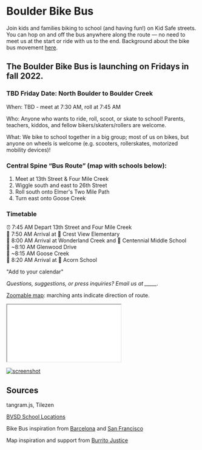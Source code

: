 # Boulder Bike Bus

Join kids and families biking to school (and having fun!) on Kid Safe streets. You can hop on and off the bus anywhere along the route — no need to meet us at the start or ride with us to the end. Background about the bike bus movement [here](https://www.bloomberg.com/news/features/2022-02-10/kids-board-bike-trains-from-barcelona-to-san-francisco).

## The Boulder Bike Bus is launching on Fridays in fall 2022. 

### TBD Friday Date: North Boulder to Boulder Creek

When: TBD - meet at 7:30 AM, roll at 7:45 AM

Who: Anyone who wants to ride, roll, scoot, or skate to school! Parents, teachers, kiddos, and fellow bikers/skaters/rollers are welcome.

What: We bike to school together in a big group; most of us on bikes, but anyone on wheels is welcome (e.g. scooters, rollerskates, motorized mobility devices)!


### Central Spine “Bus Route” (map with schools below):

1. Meet at 13th Street & Four Mile Creek
2. Wiggle south and east to 26th Street
3. Roll south onto Elmer's Two Mile Path
4. Turn east onto Goose Creek

### Timetable 

:alarm_clock: 7:45 AM Depart 13th Street and Four Mile Creek  
:stop_sign: 7:50 AM Arrival at :school: Crest View Elementary  
:stop_sign: 8:00 AM Arrival at Wonderland Creek and :school: Centennial Middle School  
:busstop: ~8:10 AM Glenwood Drive  
:busstop: ~8:15 AM Goose Creek  
:stop_sign: 8:20 AM Arrival at :school: Acorn School  


"Add to your calendar"

*Questions, suggestions, or press inquiries? Email us at _____.*

[Zoomable map](map#14/40.0332/-105.2629): marching ants indicate direction of route.
<iframe src='map#14/40.0332/-105.2629'>
</iframe>

[![screenshot](https://user-images.githubusercontent.com/3979711/164786376-04cf2708-9af9-4a2f-95ab-0e2d6fea6d1c.png)](map#14/40.0332/-105.2629)

## Sources

tangram.js, Tilezen

[BVSD School Locations](https://bvsdschools.maps.arcgis.com/apps/webappviewer/index.html?id=9217a1d6a88a4b769c38495617983d9f)

Bike Bus inspiration from [Barcelona](https://twitter.com/bicibuseixample) and [San Francisco](https://kidsafesf.com/bike-bus)

Map inspiration and support from [Burrito Justice](https://twitter.com/burritojustice)
